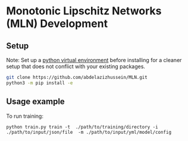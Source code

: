 # Monotonic Lipschitz Networks (MLN) Development

## Setup

Note: Set up a [python virtual environment](https://docs.python.org/3/tutorial/venv.html) before installing for a cleaner setup that does not conflict with your existing packages.

```bash
git clone https://github.com/abdelazizhussein/MLN.git
python3 -m pip install -e 
```


## Usage example

To run training:

```
python train.py train -t  ./path/to/training/directory -i ./path/to/input/json/file  -m ./path/to/input/yml/model/config 
```
